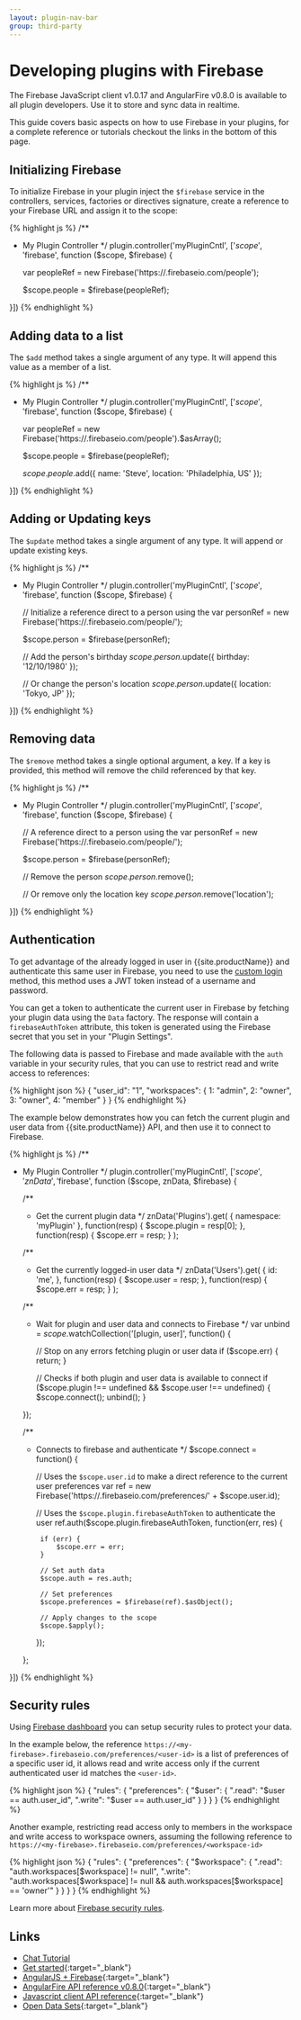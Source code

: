 ```yaml
---
layout: plugin-nav-bar
group: third-party
---
```


# Developing plugins with Firebase

The Firebase JavaScript client v1.0.17 and AngularFire v0.8.0 is available to all plugin developers. Use it to store and sync data in realtime.

This guide covers basic aspects on how to use Firebase in your plugins, for a complete reference or tutorials checkout the links in the bottom of this page.

## Initializing Firebase

To initialize Firebase in your plugin inject the `$firebase` service in the controllers, services, factories or directives signature, create a reference to your Firebase URL and assign it to the scope:

{% highlight js %}
/**
 * My Plugin Controller
 */
plugin.controller('myPluginCntl', ['$scope', '$firebase', function ($scope, $firebase) {
    
    var peopleRef = new Firebase('https://<my-firebase>.firebaseio.com/people');
    
    $scope.people = $firebase(peopleRef);
    
}])
{% endhighlight %}

## Adding data to a list

The `$add` method takes a single argument of any type. It will append this value as a member of a list.

{% highlight js %}
/**
 * My Plugin Controller
 */
plugin.controller('myPluginCntl', ['$scope', '$firebase', function ($scope, $firebase) {
    
    var peopleRef = new Firebase('https://<my-firebase>.firebaseio.com/people').$asArray();
    
    $scope.people = $firebase(peopleRef);
    
    $scope.people.$add({
        name: 'Steve',
        location: 'Philadelphia, US'
    });
    
}])
{% endhighlight %}

## Adding or Updating keys

The `$update` method takes a single argument of any type. It will append or update existing keys.

{% highlight js %}
/**
 * My Plugin Controller
 */
plugin.controller('myPluginCntl', ['$scope', '$firebase', function ($scope, $firebase) {

    // Initialize a reference direct to a person using the <id>
    var personRef = new Firebase('https://<my-firebase>.firebaseio.com/people/<id>');

    $scope.person = $firebase(personRef);

    // Add the person's birthday
    $scope.person.$update({
        birthday: '12/10/1980'
    });
    
    // Or change the person's location
    $scope.person.$update({
        location: 'Tokyo, JP'
    });
    
    
}])
{% endhighlight %}

## Removing data

The `$remove` method takes a single optional argument, a key. If a key is provided, this method will remove the child referenced by that key.

{% highlight js %}
/**
 * My Plugin Controller
 */
plugin.controller('myPluginCntl', ['$scope', '$firebase', function ($scope, $firebase) {
    
    // A reference direct to a person using the <id>
    var personRef = new Firebase('https://<my-firebase>.firebaseio.com/people/<id>');
    
    $scope.person = $firebase(personRef); 
    
    // Remove the person
    $scope.person.$remove();
    
    // Or remove only the location key
    $scope.person.$remove('location');
    
}])
{% endhighlight %}

## Authentication

To get advantage of the already logged in user in {{site.productName}} and authenticate this same user in Firebase, you need to use the [custom login](https://www.firebase.com/docs/security/custom-login.html) method, this method uses a JWT token instead of a username and password.

You can get a token to authenticate the current user in Firebase by fetching your plugin data using the `Data` factory. The response will contain a `firebaseAuthToken` attribute, this token is generated using the Firebase secret that you set in your "Plugin Settings". 

The following data is passed to Firebase and made available with the `auth` variable in your security rules, that you can use to restrict read and write access to references: 

{% highlight json %}
{
    "user_id": "1",
    "workspaces": {
        1: "admin",
        2: "owner",
        3: "owner",
        4: "member"
    }
}
{% endhighlight %}

The example below demonstrates how you can fetch the current plugin and user data from {{site.productName}} API, and then use it to connect to Firebase.

{% highlight js %}
/**
 * My Plugin Controller
 */
plugin.controller('myPluginCntl', ['$scope', 'znData', '$firebase', function ($scope, znData,  $firebase) {

    /**
     * Get the current plugin data
     */
    znData('Plugins').get(
        {
            namespace: 'myPlugin'
        },
        function(resp) {
            $scope.plugin = resp[0];
        },
        function(resp) {
            $scope.err = resp;
        }
    );
    
    /**
     * Get the currently logged-in user data
     */
    znData('Users').get(
        {
            id: 'me',
        },
        function(resp) {
            $scope.user = resp;
        },
        function(resp) {
            $scope.err = resp;
        }
    );
    
    /**
     * Wait for plugin and user data and connects to Firebase
     */
    var unbind = $scope.$watchCollection('[plugin, user]', function() {
    
        // Stop on any errors fetching plugin or user data
        if ($scope.err) {
            return;
        }
        
        // Checks if both plugin and user data is available to connect
        if ($scope.plugin !== undefined && $scope.user !== undefined) {
            $scope.connect();
            unbind();
        }

    });
    
    /**
     * Connects to firebase and authenticate
     */
    $scope.connect = function() {
    
        // Uses the `$scope.user.id` to make a direct reference to the current user preferences
        var ref = new Firebase('https://<my-firebase>.firebaseio.com/preferences/' + $scope.user.id);
        
        // Uses the `$scope.plugin.firebaseAuthToken` to authenticate the user
        ref.auth($scope.plugin.firebaseAuthToken, function(err, res) {
            
            if (err) {
                $scope.err = err;
            }
            
            // Set auth data
            $scope.auth = res.auth;
            
            // Set preferences
            $scope.preferences = $firebase(ref).$asObject();
            
            // Apply changes to the scope
            $scope.$apply();
            
        });
    
    };
    
}])
{% endhighlight %}

## Security rules

Using [Firebase dashboard](https://www.firebase.com/account/) you can setup security rules to protect your data.

In the example below, the reference `https://<my-firebase>.firebaseio.com/preferences/<user-id>` is a list of preferences of a specific user id, it allows read and write access only if the current authenticated user id matches the `<user-id>`.

{% highlight json %}
{
    "rules": {
        "preferences": {
            "$user": {
                ".read": "$user == auth.user_id",
                ".write": "$user == auth.user_id"
            }
        }
    }
}
{% endhighlight %}

Another example, restricting read access only to members in the workspace and write access to workspace owners, assuming the following reference to `https://<my-firebase>.firebaseio.com/preferences/<workspace-id>`

{% highlight json %}
{
    "rules": {
        "preferences": {
            "$workspace": {
                ".read": "auth.workspaces[$workspace] != null",
                ".write": "auth.workspaces[$workspace] != null && auth.workspaces[$workspace] == 'owner'"
            }
        }
    }
}
{% endhighlight %}


Learn more about [Firebase security rules](https://www.firebase.com/docs/security/rule-types/index.html).

## Links

* [Chat Tutorial]({{site.baseurl}}/plugins/tutorials/building-a-chat-plugin.html)
* [Get started](https://www.firebase.com/how-it-works.html){:target="_blank"}
* [AngularJS + Firebase](https://www.firebase.com/quickstart/angularjs.html){:target="_blank"}
* [AngularFire API reference v0.8.0]({{site.baseurl}}/libraries/angularfire/0.8.0/){:target="_blank"}
* [Javascript client API reference](https://www.firebase.com/docs/javascript/firebase/index.html){:target="_blank"}
* [Open Data Sets](https://www.firebase.com/docs/data/index.html){:target="_blank"}
